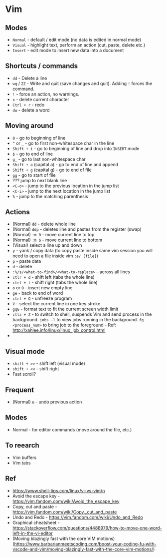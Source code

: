 # Vim

## Modes

- `Normal` - default / edit mode (no data is edited in normal mode)
- `Visual` - highlight text, perform an action (cut, paste, delete etc.)
- `Insert` - edit mode to insert new data into a document

## Shortcuts / commands

- `dd` - Delete a line
- `wq` / `ZZ` - Write and quit (save changes and quit). Adding `!` forces the command.
- `!` - force an action, no warnings.
- `x` - delete current character
- `Ctrl + r` - redo
- `dw` - delete a word

## Moving around

- `0` - go to beginning of line
- `^` or `_` - go to first non-whitespace char in the line
- `Shift + i` - go to beginning of line and drop into `INSERT` mode
- `$` - go to end of line
- `g_` - go to last non-whitespace char
- `Shift + a` (capital a) - go to end of line and append
- `Shift + g` (capital g) - go to end of file
- `gg` - go to start of file
- ??? jump to next blank line
- `<C-o>` - jump to the previous location in the jump list
- `<C-i>` - jump to the next location in the jump list
- `%` - jump to the matching parenthesis

## Actions

- (Normal) `dd` - delete whole line
- (Normal) `ddp` - deletes line and pastes from the register (swap)
- (Normal) `:m 0` - move current line to top
- (Normal) `:m $` - move current line to bottom
- (Visual) select a line up and down
- `y` - yank / copy data (to copy paste inside same vim session you will need to open a file inside vim `:e/ [file]`)
- `p` - paste data
- `d` - delete
- `:%/s/<what-to-find>/<what-to-replace>` - across all lines
- `ctlr + d` - shift left (tabs the whole line)
- `ctrl + t` - shift right (tabs the whole line)
- `o` or `O` - insert new empty line
- `ge` - back to end of word
- `ctrl + Q` - unfreeze program
- `V` - select the current line in one key stroke
- `gqG` - format text to fit the current screen width limit
- `ctlz + Z` - to switch to shell, suspends Vim and send process in the
  background. `jobs -l` to view jobs running in the background. `fg
  <process_num>` to bring job to the foreground - Ref:
  http://xahlee.info/linux/linux_job_control.html
- 

## Visual mode

- `shift + >>` - shift left (visual mode)
- `shift + <<` - shift right
- Fast scroll?

## Frequent

- (Normal) `u` - undo previous action

## Modes

- Normal - for editor commands (move around the file, etc.)

## To reearch

- Vim buffers
- Vim tabs

## Ref

- https://www.shell-tips.com/linux/vi-vs-vim/n
- Avoid the escape key - https://vim.fandom.com/wiki/Avoid_the_escape_key
- Copy, cut and paste - https://vim.fandom.com/wiki/Copy,_cut_and_paste
- Undo and Redo - https://vim.fandom.com/wiki/Undo_and_Redo
- Graphical cheatsheet - https://stackoverflow.com/questions/4488979/how-to-move-one-word-left-in-the-vi-editor
- (Moving blazingly fast with the core VIM motions)(https://www.barbarianmeetscoding.com/boost-your-coding-fu-with-vscode-and-vim/moving-blazingly-fast-with-the-core-vim-motions/)
